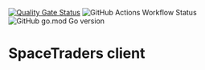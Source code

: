 [![Quality Gate Status](https://sonarcloud.io/api/project_badges/measure?project=stnokott_spacetrader&metric=alert_status)](https://sonarcloud.io/summary/new_code?id=stnokott_spacetrader)
![GitHub Actions Workflow Status](https://img.shields.io/github/actions/workflow/status/stnokott/spacetrader/review.yml)
![GitHub go.mod Go version](https://img.shields.io/github/go-mod/go-version/stnokott/spacetrader)


# SpaceTraders client
